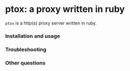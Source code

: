 # ptox: a proxy written in ruby

```ptox``` is a http(s) proxy server written in ruby.

### Installation and usage

### Troubleshooting

### Other questions

